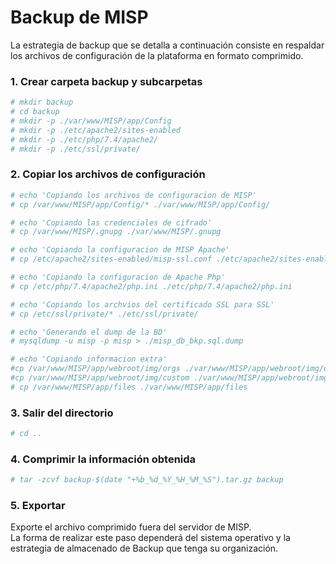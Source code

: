 # Backup de MISP

La estrategia de backup que se detalla a continuación consiste en respaldar los archivos de configuración de la plataforma en formato comprimido.

### 1. Crear carpeta backup y subcarpetas
```sh
# mkdir backup
# cd backup
# mkdir -p ./var/www/MISP/app/Config
# mkdir -p ./etc/apache2/sites-enabled
# mkdir -p ./etc/php/7.4/apache2/
# mkdir -p ./etc/ssl/private/
```


### 2. Copiar los archivos de configuración


```sh
# echo 'Copiando los archivos de configuracion de MISP'
# cp /var/www/MISP/app/Config/* ./var/www/MISP/app/Config/

# echo 'Copiando las credenciales de cifrado'
# cp /var/www/MISP/.gnupg ./var/www/MISP/.gnupg

# echo 'Copiando la configuracion de MISP Apache' 
# cp /etc/apache2/sites-enabled/misp-ssl.conf ./etc/apache2/sites-enabled/misp-ssl.conf

# echo 'Copiando la configuracion de Apache Php'
# cp /etc/php/7.4/apache2/php.ini ./etc/php/7.4/apache2/php.ini

# echo 'Copiando los archvios del certificado SSL para SSL'
# cp /etc/ssl/private/* ./etc/ssl/private/

# echo 'Generando el dump de la BD'
# mysqldump -u misp -p misp > ./misp_db_bkp.sql.dump

# echo 'Copiando informacion extra'
#cp /var/www/MISP/app/webroot/img/orgs ./var/www/MISP/app/webroot/img/orgs
#cp /var/www/MISP/app/webroot/img/custom ./var/www/MISP/app/webroot/img/custom
# cp /var/www/MISP/app/files ./var/www/MISP/app/files
```

### 3. Salir del directorio


```sh
# cd ..
```
### 4. Comprimir la información obtenida
```sh
# tar -zcvf backup-$(date "+%b_%d_%Y_%H_%M_%S").tar.gz backup
```

### 5. Exportar

Exporte el archivo comprimido fuera del servidor de MISP.  
La forma de realizar este paso dependerá del sistema operativo y la estrategia de almacenado de Backup que tenga su organización.
